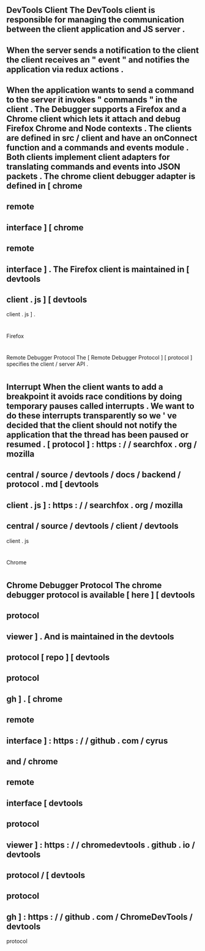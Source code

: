 #
DevTools
Client
The
DevTools
client
is
responsible
for
managing
the
communication
between
the
client
application
and
JS
server
.
-
When
the
server
sends
a
notification
to
the
client
the
client
receives
an
"
event
"
and
notifies
the
application
via
redux
actions
.
-
When
the
application
wants
to
send
a
command
to
the
server
it
invokes
"
commands
"
in
the
client
.
The
Debugger
supports
a
Firefox
and
a
Chrome
client
which
lets
it
attach
and
debug
Firefox
Chrome
and
Node
contexts
.
The
clients
are
defined
in
src
/
client
and
have
an
onConnect
function
and
a
commands
and
events
module
.
Both
clients
implement
client
adapters
for
translating
commands
and
events
into
JSON
packets
.
The
chrome
client
debugger
adapter
is
defined
in
[
chrome
-
remote
-
interface
]
[
chrome
-
remote
-
interface
]
.
The
Firefox
client
is
maintained
in
[
devtools
-
client
.
js
]
[
devtools
-
client
.
js
]
.
#
#
Firefox
#
#
#
Remote
Debugger
Protocol
The
[
Remote
Debugger
Protocol
]
[
protocol
]
specifies
the
client
/
server
API
.
#
#
#
Interrupt
When
the
client
wants
to
add
a
breakpoint
it
avoids
race
conditions
by
doing
temporary
pauses
called
interrupts
.
We
want
to
do
these
interrupts
transparently
so
we
'
ve
decided
that
the
client
should
not
notify
the
application
that
the
thread
has
been
paused
or
resumed
.
[
protocol
]
:
https
:
/
/
searchfox
.
org
/
mozilla
-
central
/
source
/
devtools
/
docs
/
backend
/
protocol
.
md
[
devtools
-
client
.
js
]
:
https
:
/
/
searchfox
.
org
/
mozilla
-
central
/
source
/
devtools
/
client
/
devtools
-
client
.
js
#
#
Chrome
#
#
#
Chrome
Debugger
Protocol
The
chrome
debugger
protocol
is
available
[
here
]
[
devtools
-
protocol
-
viewer
]
.
And
is
maintained
in
the
devtools
-
protocol
[
repo
]
[
devtools
-
protocol
-
gh
]
.
[
chrome
-
remote
-
interface
]
:
https
:
/
/
github
.
com
/
cyrus
-
and
/
chrome
-
remote
-
interface
[
devtools
-
protocol
-
viewer
]
:
https
:
/
/
chromedevtools
.
github
.
io
/
devtools
-
protocol
/
[
devtools
-
protocol
-
gh
]
:
https
:
/
/
github
.
com
/
ChromeDevTools
/
devtools
-
protocol

